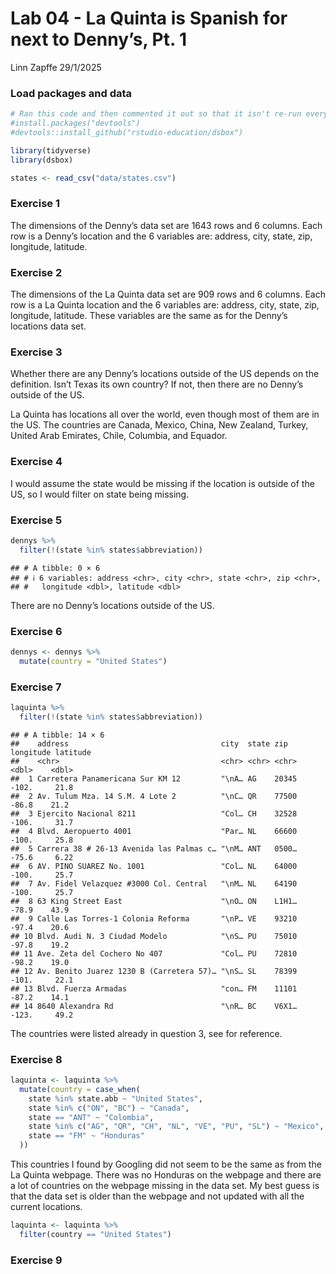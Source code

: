 Lab 04 - La Quinta is Spanish for next to Denny’s, Pt. 1
================
Linn Zapffe
29/1/2025

### Load packages and data

``` r
# Ran this code and then commented it out so that it isn't re-run everytime this document is knitted
#install.packages("devtools")
#devtools::install_github("rstudio-education/dsbox")
```

``` r
library(tidyverse) 
library(dsbox) 
```

``` r
states <- read_csv("data/states.csv")
```

### Exercise 1

The dimensions of the Denny’s data set are 1643 rows and 6 columns. Each
row is a Denny’s location and the 6 variables are: address, city, state,
zip, longitude, latitude.

### Exercise 2

The dimensions of the La Quinta data set are 909 rows and 6 columns.
Each row is a La Quinta location and the 6 variables are: address, city,
state, zip, longitude, latitude. These variables are the same as for the
Denny’s locations data set.

### Exercise 3

Whether there are any Denny’s locations outside of the US depends on the
definition. Isn’t Texas its own country? If not, then there are no
Denny’s outside of the US.

La Quinta has locations all over the world, even though most of them are
in the US. The countries are Canada, Mexico, China, New Zealand, Turkey,
United Arab Emirates, Chile, Columbia, and Equador.

### Exercise 4

I would assume the state would be missing if the location is outside of
the US, so I would filter on state being missing.

### Exercise 5

``` r
dennys %>%
  filter(!(state %in% states$abbreviation))
```

    ## # A tibble: 0 × 6
    ## # ℹ 6 variables: address <chr>, city <chr>, state <chr>, zip <chr>,
    ## #   longitude <dbl>, latitude <dbl>

There are no Denny’s locations outside of the US.

### Exercise 6

``` r
dennys <- dennys %>%
  mutate(country = "United States")
```

### Exercise 7

``` r
laquinta %>%
  filter(!(state %in% states$abbreviation))
```

    ## # A tibble: 14 × 6
    ##    address                                  city  state zip   longitude latitude
    ##    <chr>                                    <chr> <chr> <chr>     <dbl>    <dbl>
    ##  1 Carretera Panamericana Sur KM 12         "\nA… AG    20345    -102.     21.8 
    ##  2 Av. Tulum Mza. 14 S.M. 4 Lote 2          "\nC… QR    77500     -86.8    21.2 
    ##  3 Ejercito Nacional 8211                   "Col… CH    32528    -106.     31.7 
    ##  4 Blvd. Aeropuerto 4001                    "Par… NL    66600    -100.     25.8 
    ##  5 Carrera 38 # 26-13 Avenida las Palmas c… "\nM… ANT   0500…     -75.6     6.22
    ##  6 AV. PINO SUAREZ No. 1001                 "Col… NL    64000    -100.     25.7 
    ##  7 Av. Fidel Velazquez #3000 Col. Central   "\nM… NL    64190    -100.     25.7 
    ##  8 63 King Street East                      "\nO… ON    L1H1…     -78.9    43.9 
    ##  9 Calle Las Torres-1 Colonia Reforma       "\nP… VE    93210     -97.4    20.6 
    ## 10 Blvd. Audi N. 3 Ciudad Modelo            "\nS… PU    75010     -97.8    19.2 
    ## 11 Ave. Zeta del Cochero No 407             "Col… PU    72810     -98.2    19.0 
    ## 12 Av. Benito Juarez 1230 B (Carretera 57)… "\nS… SL    78399    -101.     22.1 
    ## 13 Blvd. Fuerza Armadas                     "con… FM    11101     -87.2    14.1 
    ## 14 8640 Alexandra Rd                        "\nR… BC    V6X1…    -123.     49.2

The countries were listed already in question 3, see for reference.

### Exercise 8

``` r
laquinta <- laquinta %>%
  mutate(country = case_when(
    state %in% state.abb ~ "United States",
    state %in% c("ON", "BC") ~ "Canada",
    state == "ANT" ~ "Colombia",
    state %in% c("AG", "QR", "CH", "NL", "VE", "PU", "SL") ~ "Mexico",
    state == "FM" ~ "Honduras"
  ))
```

This countries I found by Googling did not seem to be the same as from
the La Quinta webpage. There was no Honduras on the webpage and there
are a lot of countries on the webpage missing in the data set. My best
guess is that the data set is older than the webpage and not updated
with all the current locations.

``` r
laquinta <- laquinta %>%
  filter(country == "United States")
```

### Exercise 9

